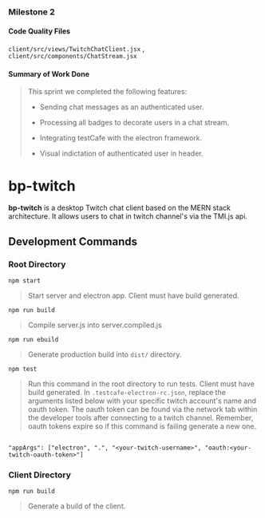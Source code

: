 ### Milestone 2

#### Code Quality Files

`client/src/views/TwitchChatClient.jsx` , `client/src/components/ChatStream.jsx`

#### Summary of Work Done
> This sprint we completed the following features: 
>
> - Sending chat messages as an authenticated user.
>
> - Processing all badges to decorate users in a chat stream.
>
> - Integrating testCafe with the electron framework. 
> 
> - Visual indictation of authenticated user in header.


# bp-twitch

**bp-twitch** is a desktop Twitch chat client based on the MERN stack architecture.
It allows users to chat in twitch channel's via the TMI.js api. 

## Development Commands

### Root Directory

`npm start`

> Start server and electron app. Client must have build generated. 

`npm run build`

> Compile server.js into server.compiled.js

`npm run ebuild`

>Generate production build into `dist/` directory.

`npm test` 

> Run this command in the root directory to run tests. Client must have build generated. 
> In `.testcafe-electron-rc.json`, replace the arguments listed below with your specific twitch
> account's name and oauth token. The oauth token can be found via the network tab within the 
> developer tools after connecting to a twitch channel. Remember, oauth tokens expire so if this 
> command is failing generate a new one. 


```

"appArgs": ["electron", ".", "<your-twitch-username>", "oauth:<your-twitch-oauth-token>"]

```

### Client Directory

`npm run build`

> Generate a build of the client. 
